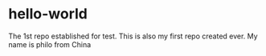 # hello-world
The 1st repo established for test.
This is also my first repo created ever. My name is philo from China
